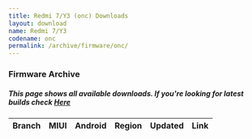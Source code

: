 ```yaml
---
title: Redmi 7/Y3 (onc) Downloads
layout: download
name: Redmi 7/Y3
codename: onc
permalink: /archive/firmware/onc/
---
```


### Firmware Archive
##### This page shows all available downloads. If you're looking for latest builds check [Here](/firmware/onc/)


<div class="table-responsive-md" id="table-wrapper">
<table id="firmware" class="compact table table-striped table-hover table-sm">
    <thead class="thead-dark">
        <tr>
            <th>Branch</th>
            <th>MIUI</th>
            <th>Android</th>
            <th>Region</th>
            <th>Updated</th>
            <th>Link</th>
        </tr>
    </thead>
    <script>loadFirmwareDownloads('onc', 'full')</script>
</table>
</div>
